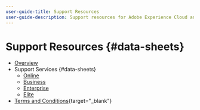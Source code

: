 ```yaml
---
user-guide-title: Support Resources
user-guide-description: Support resources for Adobe Experience Cloud and Adobe Experience Platform.
---
```


# Support Resources {#data-sheets}

+ [Overview](overview.md)
+ Support Services {#data-sheets}
  + [Online](online.md)
  + [Business](business.md)
  + [Enterprise](enterprise.md)
  + [Elite](elite.md)
+ [Terms and Conditions](https://helpx.adobe.com/support/programs/support-policies-terms-conditions.html){target="_blank"}

<!--

Articles must be added to this TOC file in order to render.

Use this list format to specify links to articles and section headings that expand and collapse in the left rail of the user guide.

An article link CANNOT be used as a section heading.
-->
